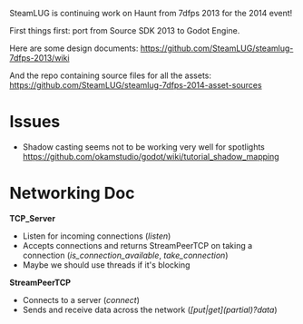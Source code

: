 SteamLUG is continuing work on Haunt from 7dfps 2013 for the 2014 event!

First things first: port from Source SDK 2013 to Godot Engine.

Here are some design documents:
https://github.com/SteamLUG/steamlug-7dfps-2013/wiki

And the repo containing source files for all the assets:
https://github.com/SteamLUG/steamlug-7dfps-2014-asset-sources


Issues
======

* Shadow casting seems not to be working very well for spotlights
https://github.com/okamstudio/godot/wiki/tutorial_shadow_mapping


Networking Doc
================

**TCP\_Server**
* Listen for incoming connections (*listen*)
* Accepts connections and returns StreamPeerTCP on taking a connection (*is_connection_available*, *take_connection*)
* Maybe we should use threads if it's blocking

**StreamPeerTCP**
* Connects to a server (*connect*)
* Sends and receive data across the network (*[put|get]_(partial_)?data*)

